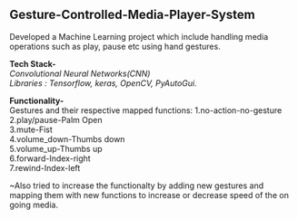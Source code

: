 ## Gesture-Controlled-Media-Player-System
Developed a Machine Learning project which include handling media operations such as play, pause etc using hand gestures.

**Tech Stack-**<br>
*Convolutional Neural Networks(CNN)*  
*Libraries : Tensorflow, keras, OpenCV, PyAutoGui.*

**Functionality-**<br>
Gestures and their respective mapped functions:
1.no-action-no-gesture  
2.play/pause-Palm Open  
3.mute-Fist  
4.volume_down-Thumbs down  
5.volume_up-Thumbs up  
6.forward-Index-right  
7.rewind-Index-left  

~Also tried to increase the functionalty by adding new gestures and mapping them with new functions to increase or decrease speed of the on going media.
